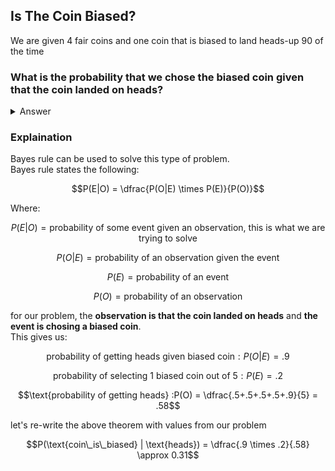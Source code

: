 ## Is The Coin Biased?
We are given 4 fair coins and one coin that is biased to land heads-up $90%$ of the time
### What is the probability that we chose the biased coin given that the coin landed on heads?  

<details> <summary> Answer </summary> </details>

### Explaination
Bayes rule can be used to solve this type of problem.  
Bayes rule states the following:  
```math
P(E|O) = \dfrac{P(O|E) \times P(E)}{P(O)}
```
Where:
```math
P(E|O) = \text{probability of some event given an observation, this is what we are trying to solve}
```
```math
P(O|E) = \text{probability of an observation given the event}
```
```math
P(E) = \text{probability of an event}
```
```math
P(O) = \text{probability of an observation}
```
for our problem, the **observation is that the coin landed on heads** and **the event is chosing a biased coin**.  
This gives us:
```math
\text{probability of getting heads given biased coin} :P(O|E) = .9 
```
```math
\text{probability of selecting 1 biased coin out of 5} : P(E) = .2
```
```math
\text{probability of getting heads} :P(O) = \dfrac{.5+.5+.5+.5+.9}{5} = .58
```
let's re-write the above theorem with values from our problem
```math
P(\text{coin\_is\_biased} | \text{heads}) = \dfrac{.9 \times .2}{.58} \approx 0.31
```

